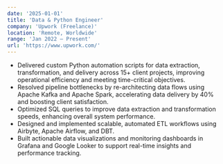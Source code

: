 ```yaml
---
date: '2025-01-01'
title: 'Data & Python Engineer'
company: 'Upwork (Freelance)'
location: 'Remote, Worldwide'
range: 'Jan 2022 – Present'
url: 'https://www.upwork.com/'
---
```


- Delivered custom Python automation scripts for data extraction, transformation, and delivery across 15+ client projects, improving operational efficiency and meeting time-critical objectives.
- Resolved pipeline bottlenecks by re-architecting data flows using Apache Kafka and Apache Spark, accelerating data delivery by 40% and boosting client satisfaction.
- Optimized SQL queries to improve data extraction and transformation speeds, enhancing overall system performance.
- Designed and implemented scalable, automated ETL workflows using Airbyte, Apache Airflow, and DBT.
- Built actionable data visualizations and monitoring dashboards in Grafana and Google Looker to support real-time insights and performance tracking.
